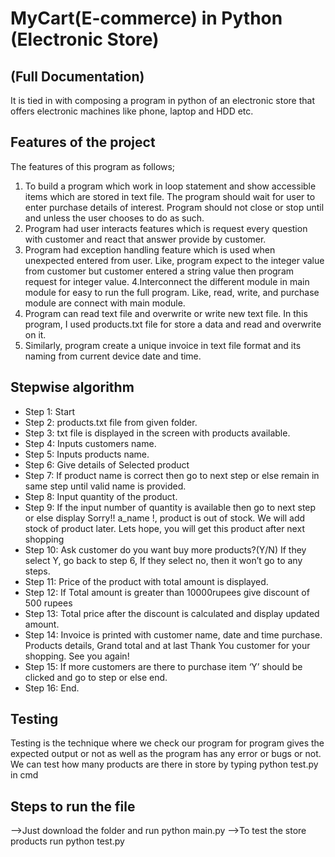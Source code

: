 # MyCart(E-commerce) in Python (Electronic Store)
## (Full Documentation)
It is tied in with composing a program in python of an electronic store that offers electronic machines like phone, laptop and HDD etc.



## Features of the project
The features of this program as follows;
1. To build a program which work in loop statement and show accessible items which are stored in text file. The program should wait for user to enter purchase details of interest. Program should not close or stop until and unless the user chooses to do as such.
2. Program had user interacts features which is request every question with customer and react that answer provide by customer.
3. Program had exception handling feature which is used when unexpected entered from user. Like, program expect to the integer value from customer but customer entered a string value then program request for integer value.
4.Interconnect the different module in main module for easy to run the full program. Like, read, write, and purchase module are connect with main module.
5. Program can read text file and overwrite or write new text file. In this program, I used products.txt file for store a data and read and overwrite on it.
6. Similarly, program create a unique invoice in text file format and its naming from current device date and time.

## Stepwise algorithm
- Step 1:	 Start 
- Step 2:	 products.txt file from given folder.
- Step 3: 	txt file is displayed in the screen with products available.
- Step 4:	Inputs customers name.
- Step 5: 	Inputs products name.
- Step 6:   Give details of Selected product
- Step 7: 	If product name is correct then go to next step or else remain in same step until valid name is provided.
- Step 8: 	Input quantity of the product.
- Step 9: 	If the input number of quantity is available then go to next step or else display Sorry!! a_name !, product is out of stock.
We will add stock of product later. 
Lets hope, you will get this product after next shopping
- Step 10: 	Ask customer do you want buy more products?(Y/N) If they select Y, go back to step 6, If they select no, then it won’t go to any steps.
- Step 11: 	Price of the product with total amount is displayed.
- Step 12: 	If Total amount is greater than 10000rupees give discount of 500 rupees
- Step 13: 	Total price after the discount is calculated and display updated amount.
- Step 14:	Invoice is printed with customer name, date and time purchase. Products details, Grand total and at last Thank You customer for your shopping. See you again!
- Step 15: 	If more customers are there to purchase item ‘Y’ should be clicked and go to step or else end.
- Step 16:	 End.




## Testing
Testing is the technique where we check our program for program gives the expected output or not as well as the program has any error or bugs or not.
We can test how many products are there in store by typing python test.py in cmd 

## Steps to run the file
-->Just download the folder and run python main.py
-->To test the store products run python test.py

